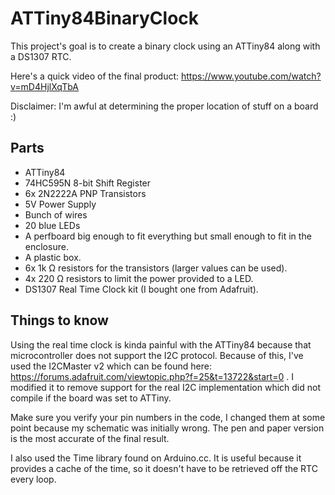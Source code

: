 # ATTiny84BinaryClock

This project's goal is to create a binary clock using an ATTiny84 along with a DS1307 RTC.

Here's a quick video of the final product: https://www.youtube.com/watch?v=mD4HjlXqTbA

Disclaimer: I'm awful at determining the proper location of stuff on a board :)

## Parts

- ATTiny84
- 74HC595N 8-bit Shift Register
- 6x 2N2222A PNP Transistors
- 5V Power Supply
- Bunch of wires
- 20 blue LEDs
- A perfboard big enough to fit everything but small enough to fit in the enclosure.
- A plastic box.
- 6x 1k Ω resistors for the transistors (larger values can be used).
- 4x 220 Ω resistors to limit the power provided to a LED.
- DS1307 Real Time Clock kit (I bought one from Adafruit).

## Things to know

Using the real time clock is kinda painful with the ATTiny84 because that microcontroller does not support the I2C protocol. Because of this, I've used the I2CMaster v2 which can be found here: https://forums.adafruit.com/viewtopic.php?f=25&t=13722&start=0 . I modified it to remove support for the real I2C implementation which did not compile if the board was set to ATTiny.

Make sure you verify your pin numbers in the code, I changed them at some point because my schematic was initially wrong. The pen and paper version is the most accurate of the final result.

I also used the Time library found on Arduino.cc. It is useful because it provides a cache of the time, so it doesn't have to be retrieved off the RTC every loop.
